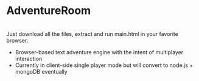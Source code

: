 <h1>AdventureRoom</h1>
<br>
Just download all the files, extract and run main.html in your favorite browser.
<br>

* Browser-based text adventure engine with the intent of multiplayer interaction
* Currently in client-side single player mode but will convert to node.js + mongoDB eventually
